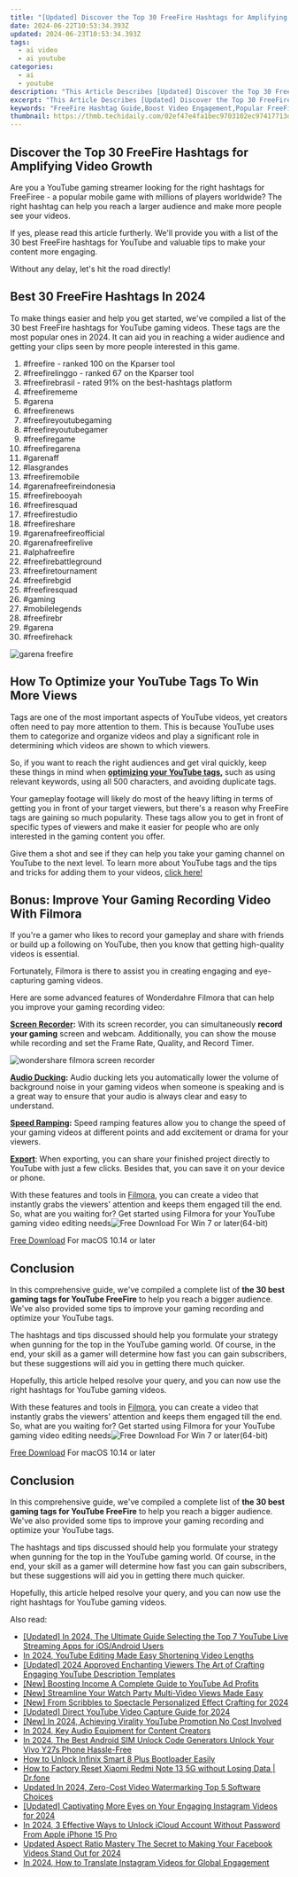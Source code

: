 ```yaml
---
title: "[Updated] Discover the Top 30 FreeFire Hashtags for Amplifying Video Growth for 2024"
date: 2024-06-22T10:53:34.393Z
updated: 2024-06-23T10:53:34.393Z
tags:
  - ai video
  - ai youtube
categories:
  - ai
  - youtube
description: "This Article Describes [Updated] Discover the Top 30 FreeFire Hashtags for Amplifying Video Growth for 2024"
excerpt: "This Article Describes [Updated] Discover the Top 30 FreeFire Hashtags for Amplifying Video Growth for 2024"
keywords: "FreeFire Hashtag Guide,Boost Video Engagement,Popular FreeFire Tags,FreeFire Top List,Enhance Video Views,Social Media Growth Tips,Amplify Video Reach"
thumbnail: https://thmb.techidaily.com/02ef47e4fa1bec9703102ec97417713d4516fad507615fc36a561cee9ad50600.png
---
```


## Discover the Top 30 FreeFire Hashtags for Amplifying Video Growth

Are you a YouTube gaming streamer looking for the right hashtags for FreeFiree - a popular mobile game with millions of players worldwide? The right hashtag can help you reach a larger audience and make more people see your videos.

If yes, please read this article furtherly. We'll provide you with a list of the 30 best FreeFire hashtags for YouTube and valuable tips to make your content more engaging.

Without any delay, let's hit the road directly!

## Best 30 FreeFire Hashtags In 2024

To make things easier and help you get started, we've compiled a list of the 30 best FreeFire hashtags for YouTube gaming videos. These tags are the most popular ones in 2024\. It can aid you in reaching a wider audience and getting your clips seen by more people interested in this game.

1. #freefire - ranked 100 on the Kparser tool
2. #freefirelinggo - ranked 67 on the Kparser tool
3. #freefirebrasil - rated 91% on the best-hashtags platform
4. #freefirememe
5. #garena
6. #freefirenews
7. #freefireyoutubegaming
8. #freefireyoutubegamer
9. #freefiregame
10. #freefiregarena
11. #garenaff
12. #lasgrandes
13. #freefiremobile
14. #garenafreefireindonesia
15. #freefirebooyah
16. #freefiresquad
17. #freefirestudio
18. #freefireshare
19. #garenafreefireofficial
20. #garenafreefirelive
21. #alphafreefire
22. #freefirebattleground
23. #freefiretournament
24. #freefirebgid
25. #freefiresquad
26. #gaming
27. #mobilelegends
28. #freefirebr
29. #garena
30. #freefirehack

![garena freefire](https://images.wondershare.com/filmora/article-images/2023/03/garena-freefire.png)

## How To Optimize your YouTube Tags To Win More Views

Tags are one of the most important aspects of YouTube videos, yet creators often need to pay more attention to them. This is because YouTube uses them to categorize and organize videos and play a significant role in determining which videos are shown to which viewers.

So, if you want to reach the right audiences and get viral quickly, keep these things in mind when [**optimizing your YouTube tags,**](https://tools.techidaily.com/wondershare/filmora/download/) such as using relevant keywords, using all 500 characters, and avoiding duplicate tags.

Your gameplay footage will likely do most of the heavy lifting in terms of getting you in front of your target viewers, but there's a reason why FreeFire tags are gaining so much popularity. These tags allow you to get in front of specific types of viewers and make it easier for people who are only interested in the gaming content you offer.

Give them a shot and see if they can help you take your gaming channel on YouTube to the next level. To learn more about YouTube tags and the tips and tricks for adding them to your videos, [click here!](https://tools.techidaily.com/wondershare/filmora/download/)

## Bonus: Improve Your Gaming Recording Video With Filmora

If you're a gamer who likes to record your gameplay and share with friends or build up a following on YouTube, then you know that getting high-quality videos is essential.

Fortunately, Filmora is there to assist you in creating engaging and eye-capturing gaming videos.

Here are some advanced features of Wonderdahre Filmora that can help you improve your gaming recording video:

[**Screen Recorder**](https://tools.techidaily.com/wondershare/filmora/download/)**:** With its screen recorder, you can simultaneously **record your gaming** screen and webcam. Additionally, you can show the mouse while recording and set the Frame Rate, Quality, and Record Timer.

![wondershare filmora screen recorder](https://images.wondershare.com/filmora/guide/recording-05.png)

[**Audio Ducking**](https://tools.techidaily.com/wondershare/filmora/download/)**:** Audio ducking lets you automatically lower the volume of background noise in your gaming videos when someone is speaking and is a great way to ensure that your audio is always clear and easy to understand.

[**Speed Ramping**](https://tools.techidaily.com/wondershare/filmora/download/)**:** Speed ramping features allow you to change the speed of your gaming videos at different points and add excitement or drama for your viewers.

[**Export**](https://tools.techidaily.com/wondershare/filmora/download/): When exporting, you can share your finished project directly to YouTube with just a few clicks. Besides that, you can save it on your device or phone.

With these features and tools in [Filmora](https://tools.techidaily.com/wondershare/filmora/download/), you can create a video that instantly grabs the viewers' attention and keeps them engaged till the end.  
So, what are you waiting for? Get started using Filmora for your YouTube gaming video editing needs![Free Download](https://tools.techidaily.com/wondershare/filmora/download/) For Win 7 or later(64-bit)

[Free Download](https://tools.techidaily.com/wondershare/filmora/download/) For macOS 10.14 or later

## Conclusion

In this comprehensive guide, we've compiled a complete list of **the 30 best gaming tags for YouTube FreeFire** to help you reach a bigger audience. We've also provided some tips to improve your gaming recording and optimize your YouTube tags.

The hashtags and tips discussed should help you formulate your strategy when gunning for the top in the YouTube gaming world. Of course, in the end, your skill as a gamer will determine how fast you can gain subscribers, but these suggestions will aid you in getting there much quicker.

Hopefully, this article helped resolve your query, and you can now use the right hashtags for YouTube gaming videos.

With these features and tools in [Filmora](https://tools.techidaily.com/wondershare/filmora/download/), you can create a video that instantly grabs the viewers' attention and keeps them engaged till the end.  
So, what are you waiting for? Get started using Filmora for your YouTube gaming video editing needs![Free Download](https://tools.techidaily.com/wondershare/filmora/download/) For Win 7 or later(64-bit)

[Free Download](https://tools.techidaily.com/wondershare/filmora/download/) For macOS 10.14 or later

## Conclusion

In this comprehensive guide, we've compiled a complete list of **the 30 best gaming tags for YouTube FreeFire** to help you reach a bigger audience. We've also provided some tips to improve your gaming recording and optimize your YouTube tags.

The hashtags and tips discussed should help you formulate your strategy when gunning for the top in the YouTube gaming world. Of course, in the end, your skill as a gamer will determine how fast you can gain subscribers, but these suggestions will aid you in getting there much quicker.

Hopefully, this article helped resolve your query, and you can now use the right hashtags for YouTube gaming videos.

<ins class="adsbygoogle"
     style="display:block"
     data-ad-format="autorelaxed"
     data-ad-client="ca-pub-7571918770474297"
     data-ad-slot="1223367746"></ins>

<ins class="adsbygoogle"
     style="display:block"
     data-ad-format="autorelaxed"
     data-ad-client="ca-pub-7571918770474297"
     data-ad-slot="1223367746"></ins>



<ins class="adsbygoogle"
     style="display:block"
     data-ad-client="ca-pub-7571918770474297"
     data-ad-slot="8358498916"
     data-ad-format="auto"
     data-full-width-responsive="true"></ins>

<span class="atpl-alsoreadstyle">Also read:</span>
<div><ul>
<li><a href="https://youtube-zero.techidaily.com/ed-in-2024-the-ultimate-guide-selecting-the-top-7-youtube-live-streaming-apps-for-iosandroid-users/"><u>[Updated] In 2024, The Ultimate Guide  Selecting the Top 7 YouTube Live Streaming Apps for iOS/Android Users</u></a></li>
<li><a href="https://youtube-zero.techidaily.com/24-youtube-editing-made-easy-shortening-video-lengths/"><u>In 2024, YouTube Editing Made Easy  Shortening Video Lengths</u></a></li>
<li><a href="https://youtube-zero.techidaily.com/ed-2024-approved-enchanting-viewers-the-art-of-crafting-engaging-youtube-description-templates/"><u>[Updated] 2024 Approved  Enchanting Viewers  The Art of Crafting Engaging YouTube Description Templates</u></a></li>
<li><a href="https://youtube-zero.techidaily.com/oosting-income-a-complete-guide-to-youtube-ad-profits/"><u>[New] Boosting Income  A Complete Guide to YouTube Ad Profits</u></a></li>
<li><a href="https://youtube-zero.techidaily.com/treamline-your-watch-party-multi-video-views-made-easy/"><u>[New] Streamline Your Watch Party  Multi-Video Views Made Easy</u></a></li>
<li><a href="https://youtube-zero.techidaily.com/rom-scribbles-to-spectacle-personalized-effect-crafting-for-2024/"><u>[New] From Scribbles to Spectacle  Personalized Effect Crafting for 2024</u></a></li>
<li><a href="https://youtube-zero.techidaily.com/ed-direct-youtube-video-capture-guide-for-2024/"><u>[Updated] Direct YouTube Video Capture Guide for 2024</u></a></li>
<li><a href="https://youtube-zero.techidaily.com/n-2024-achieving-virality-youtube-promotion-no-cost-involved/"><u>[New] In 2024, Achieving Virality  YouTube Promotion No Cost Involved</u></a></li>
<li><a href="https://youtube-help.techidaily.com/in-2024-key-audio-equipment-for-content-creators/"><u>In 2024, Key Audio Equipment for Content Creators</u></a></li>
<li><a href="https://sim-unlock.techidaily.com/in-2024-the-best-android-sim-unlock-code-generators-unlock-your-vivo-y27s-phone-hassle-free-by-drfone-android/"><u>In 2024, The Best Android SIM Unlock Code Generators Unlock Your Vivo Y27s Phone Hassle-Free</u></a></li>
<li><a href="https://unlock-android.techidaily.com/how-to-unlock-infinix-smart-8-plus-bootloader-easily-by-drfone-android/"><u>How to Unlock Infinix Smart 8 Plus Bootloader Easily</u></a></li>
<li><a href="https://techidaily.com/how-to-factory-reset-xiaomi-redmi-note-13-5g-without-losing-data-drfone-by-drfone-reset-android-reset-android/"><u>How to Factory Reset Xiaomi Redmi Note 13 5G without Losing Data | Dr.fone</u></a></li>
<li><a href="https://video-creation-software.techidaily.com/updated-in-2024-zero-cost-video-watermarking-top-5-software-choices/"><u>Updated In 2024, Zero-Cost Video Watermarking Top 5 Software Choices</u></a></li>
<li><a href="https://instagram-clips.techidaily.com/updated-captivating-more-eyes-on-your-engaging-instagram-videos-for-2024/"><u>[Updated] Captivating More Eyes on Your Engaging Instagram Videos for 2024</u></a></li>
<li><a href="https://activate-lock.techidaily.com/in-2024-3-effective-ways-to-unlock-icloud-account-without-password-from-apple-iphone-15-pro-by-drfone-ios/"><u>In 2024, 3 Effective Ways to Unlock iCloud Account Without Password From Apple iPhone 15 Pro</u></a></li>
<li><a href="https://video-content-creator.techidaily.com/updated-aspect-ratio-mastery-the-secret-to-making-your-facebook-videos-stand-out-for-2024/"><u>Updated Aspect Ratio Mastery The Secret to Making Your Facebook Videos Stand Out for 2024</u></a></li>
<li><a href="https://ai-video.techidaily.com/in-2024-how-to-translate-instagram-videos-for-global-engagement/"><u>In 2024, How to Translate Instagram Videos for Global Engagement</u></a></li>
</ul></div>
